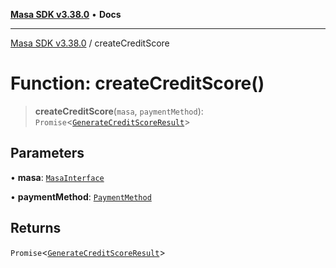[**Masa SDK v3.38.0**](../README.md) • **Docs**

***

[Masa SDK v3.38.0](../globals.md) / createCreditScore

# Function: createCreditScore()

> **createCreditScore**(`masa`, `paymentMethod`): `Promise`\<[`GenerateCreditScoreResult`](../interfaces/GenerateCreditScoreResult.md)\>

## Parameters

• **masa**: [`MasaInterface`](../interfaces/MasaInterface.md)

• **paymentMethod**: [`PaymentMethod`](../type-aliases/PaymentMethod.md)

## Returns

`Promise`\<[`GenerateCreditScoreResult`](../interfaces/GenerateCreditScoreResult.md)\>
